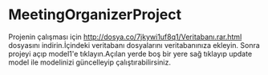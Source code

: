 # MeetingOrganizerProject
Projenin çalışması için http://dosya.co/7jkywi1uf8q1/Veritabanı.rar.html
dosyasını indirin.İçindeki veritabanı dosyalarını veritabanınıza ekleyin.
Sonra projeyi açıp model1'e tıklayın.Açılan yerde boş bir yere sağ tıklayıp update model ile modelinizi güncelleyip çalıştırabilirsiniz.

